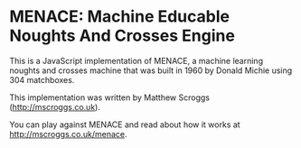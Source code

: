 # MENACE: Machine Educable Noughts And Crosses Engine

This is a JavaScript implementation of MENACE, a
machine learning noughts and crosses machine that was
built in 1960 by Donald Michie using 304
matchboxes.

This implementation was written by Matthew Scroggs
(http://mscroggs.co.uk).

You can play against MENACE and read about how it
works at http://mscroggs.co.uk/menace.
